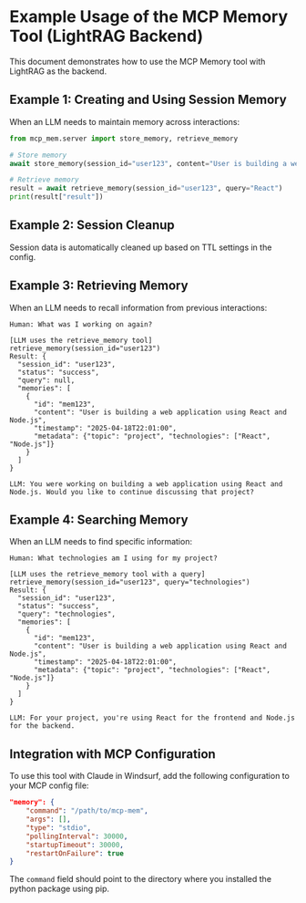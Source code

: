 # Example Usage of the MCP Memory Tool (LightRAG Backend)

This document demonstrates how to use the MCP Memory tool with LightRAG as the backend.

## Example 1: Creating and Using Session Memory

When an LLM needs to maintain memory across interactions:

```python
from mcp_mem.server import store_memory, retrieve_memory

# Store memory
await store_memory(session_id="user123", content="User is building a web application using React and Node.js")

# Retrieve memory
result = await retrieve_memory(session_id="user123", query="React")
print(result["result"])
```

## Example 2: Session Cleanup

Session data is automatically cleaned up based on TTL settings in the config.

## Example 3: Retrieving Memory

When an LLM needs to recall information from previous interactions:

```
Human: What was I working on again?

[LLM uses the retrieve_memory tool]
retrieve_memory(session_id="user123")
Result: {
  "session_id": "user123",
  "status": "success",
  "query": null,
  "memories": [
    {
      "id": "mem123",
      "content": "User is building a web application using React and Node.js",
      "timestamp": "2025-04-18T22:01:00",
      "metadata": {"topic": "project", "technologies": ["React", "Node.js"]}
    }
  ]
}

LLM: You were working on building a web application using React and Node.js. Would you like to continue discussing that project?
```

## Example 4: Searching Memory

When an LLM needs to find specific information:

```
Human: What technologies am I using for my project?

[LLM uses the retrieve_memory tool with a query]
retrieve_memory(session_id="user123", query="technologies")
Result: {
  "session_id": "user123",
  "status": "success",
  "query": "technologies",
  "memories": [
    {
      "id": "mem123",
      "content": "User is building a web application using React and Node.js",
      "timestamp": "2025-04-18T22:01:00",
      "metadata": {"topic": "project", "technologies": ["React", "Node.js"]}
    }
  ]
}

LLM: For your project, you're using React for the frontend and Node.js for the backend.
```

## Integration with MCP Configuration

To use this tool with Claude in Windsurf, add the following configuration to your MCP config file:

```json
"memory": {
    "command": "/path/to/mcp-mem",
    "args": [],
    "type": "stdio",
    "pollingInterval": 30000,
    "startupTimeout": 30000,
    "restartOnFailure": true
}
```

The `command` field should point to the directory where you installed the python package using pip.

